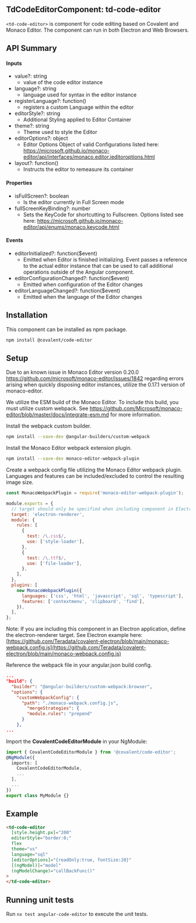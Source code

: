 ## TdCodeEditorComponent: td-code-editor

`<td-code-editor>` is component for code editing based on Covalent and Monaco Editor. The component can run in both Electron and Web Browsers.

## API Summary

#### Inputs

- value?: string
  - value of the code editor instance
- language?: string
  - language used for syntax in the editor instance
- registerLanguage?: function()
  - registers a custom Language within the editor
- editorStyle?: string
  - Additional Styling applied to Editor Container
- theme?: string
  - Theme used to style the Editor
- editorOptions?: object
  - Editor Options Object of valid Configurations listed here: <a href="https://microsoft.github.io/monaco-editor/api/interfaces/monaco.editor.ieditoroptions.html">https://microsoft.github.io/monaco-editor/api/interfaces/monaco.editor.ieditoroptions.html</a>
- layout?: function()
  - Instructs the editor to remeasure its container

#### Properties

- isFullScreen?: boolean
  - Is the editor currently in Full Screen mode
- fullScreenKeyBinding?: number
  - Sets the KeyCode for shortcutting to Fullscreen. Options listed see here: <a href="https://microsoft.github.io/monaco-editor/api/enums/monaco.keycode.html">https://microsoft.github.io/monaco-editor/api/enums/monaco.keycode.html</a>

#### Events

- editorInitialized?: function($event)
  - Emitted when Editor is finished initializing. Event passes a reference to the actual editor instance that can be used to call additional operations outside of the Angular component.
- editorConfigurationChanged?: function($event)
  - Emitted when configuration of the Editor changes
- editorLanguageChanged?: function($event)
  - Emitted when the language of the Editor changes

## Installation

This component can be installed as npm package.

```bash
npm install @covalent/code-editor
```

## Setup

Due to an known issue in Monaco Editor version 0.20.0 <a href="https://github.com/microsoft/monaco-editor/issues/1842">https://github.com/microsoft/monaco-editor/issues/1842</a> regarding errors arising when quickly disposing editor instances, utilize the 0.17.1 version of monaco-editor.

We utilize the ESM build of the Monaco Editor. To include this build, you must utilize custom webpack. See <a href="https://github.com/Microsoft/monaco-editor/blob/master/docs/integrate-esm.md">https://github.com/Microsoft/monaco-editor/blob/master/docs/integrate-esm.md</a> for more information.

Install the webpack custom builder.

```bash
npm install --save-dev @angular-builders/custom-webpack
```

Install the Monaco Editor webpack extension plugin.

```bash
npm install --save-dev monaco-editor-webpack-plugin
```

Create a webpack config file utilizing the Monaco Editor webpack plugin. Languages and features can be included/excluded to control the resulting image size.

```javascript
const MonacoWebpackPlugin = require('monaco-editor-webpack-plugin');

module.exports = {
  // target should only be specified when including component in Electron app
  target: 'electron-renderer',
  module: {
    rules: [
      {
        test: /\.css$/,
        use: ['style-loader'],
      },
      {
        test: /\.ttf$/,
        use: ['file-loader'],
      },
    ],
  },
  plugins: [
    new MonacoWebpackPlugin({
      languages: ['css', 'html', 'javascript', 'sql', 'typescript'],
      features: ['contextmenu', 'clipboard', 'find'],
    }),
  ],
};
```

Note: If you are including this component in an Electron application, define the electron-renderer target. See Electron example here:
[https://github.com/Teradata/covalent-electron/blob/main/monaco-webpack.config.js](https://github.com/Teradata/covalent-electron/blob/main/monaco-webpack.config.js)

Reference the webpack file in your angular.json build config.

```json
...
"build": {
  "builder": "@angular-builders/custom-webpack:browser",
  "options": {
    "customWebpackConfig": {
      "path": "./monaco-webpack.config.js",
        "mergeStrategies": {
        "module.rules": "prepend"
      }
    },
...
```

Import the **CovalentCodeEditorModule** in your NgModule:

```typescript
import { CovalentCodeEditorModule } from '@covalent/code-editor';
@NgModule({
  imports: [
    CovalentCodeEditorModule,
    ...
  ],
  ...
})
export class MyModule {}
```

## Example

```html
<td-code-editor
  [style.height.px]="200"
  editorStyle="border:0;"
  flex
  theme="vs"
  language="sql"
  [editorOptions]="{readOnly:true, fontSize:20}"
  [(ngModel)]="model"
  (ngModelChange)="callBackFunc()"
>
</td-code-editor>
```

## Running unit tests

Run `nx test angular-code-editor` to execute the unit tests.
